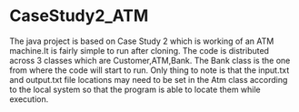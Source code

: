 # CaseStudy2_ATM

The java project is based on Case Study 2 which is working of an ATM machine.It is fairly simple to run after cloning. 
The code is distributed across 3 classes which are Customer,ATM,Bank.
The Bank class is the one from where the code will start to run.
Only thing to note is that the input.txt and output.txt file locations may need to be set in the Atm class according to the local system so that the program is able to locate them while execution. 
